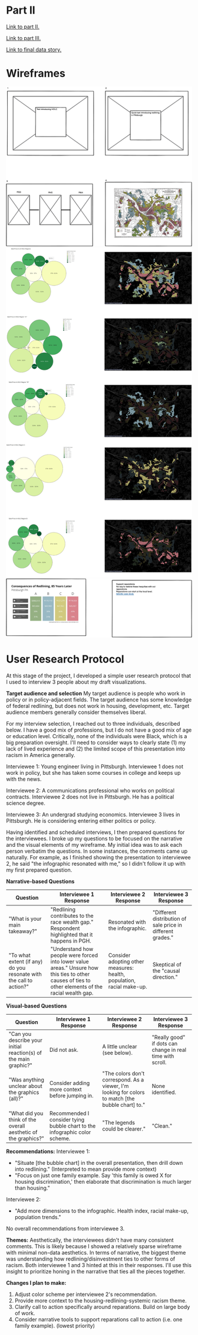 # Part II

[Link to part II.](https://brendongray.github.io/brendongray-portfolio/final_project_part2.html)

[Link to part III.](https://brendongray.github.io/brendongray-portfolio/final_project_part3.html)

[Link to final data story.](https://carnegiemellon.shorthandstories.com/the-consequences-of-redlining-in-pittsburgh/index.html)

# Wireframes

<img src="Finalized wireframe.png"/>


<img src="Final Graphics WF.png"/>


<img src="Wireframe 2.png"/>


# User Research Protocol
At this stage of the project, I developed a simple user research protocol that I used to interview 3 people about my draft visualizations.  

**Target audience and selection**
My target audience is people who work in policy or in policy-adjacent fields. The target audience has some knowledge of federal redlining, but does not work in housing, development, etc. Target audience members generally consider themselves liberal.

For my interview selection, I reached out to three individuals, described below. I have a good mix of professions, but I do not have a good mix of age or education level. Critically, none of the individuals were Black, which is a big preparation oversight. I'll need to consider ways to clearly state (1) my lack of lived experience and (2) the limited scope of this presentation into racism in America generally.

Interviewee 1: Young engineer living in Pittsburgh. Interviewee 1 does not work in policy, but she has taken some courses in college and keeps up with the news. 

Interviewee 2: A communications professional who works on political contracts. Interviewee 2 does not live in Pittsburgh. He has a political science degree.

Interviewee 3: An undergrad studying economics. Interviewee 3 lives in Pittsburgh. He is considering entering either politics or policy.

Having identified and scheduled interviews, I then prepared questions for the interviewees. I broke up my questions to be focused on the narrative and the visual elements of my wireframe. My initial idea was to ask each person verbatim the questions. In some instances, the comments came up naturally. For example, as I finished showing the presentation to interviewee 2, he said "the infographic resonated with me," so I didn't follow it up with my first prepared question.



**Narrative-based Questions**

| Question | Interviewee 1 Response | Interviewee 2 Response | Interviewee 3 Response |
| --- | --- | --- | --- |
| "What is your main takeaway?" | "Redlining contributes to the race wealth gap." Respondent highlighted that it happens in PGH. | Resonated with the infographic. | "Different distribution of sale price in different grades." |
| "To what extent (if any) do you resonate with the call to action?" | "Understand how people were forced into lower value areas." Unsure how this ties to other causes of ties to other elements of the racial wealth gap. | Consider adopting other measures: health, population, racial make-up. | Skeptical of the "causal direction." |

**Visual-based Questions**

| Question | Interviewee 1 Response | Interviewee 2 Response | Interviewee 3 Response |
| --- | --- | --- | --- |
| "Can you describe your initial reaction(s) of the main graphic?" | Did not ask. | A little unclear (see below). | "Really good" if dots can change in real time with scroll. |
| "Was anything unclear about the graphics (all)?" | Consider adding more context before jumping in. | "The colors don't correspond. As a viewer, I'm looking for colors to match [the bubble chart] to." | None identified. |
| "What did you think of the overall aesthetic of the graphics?" | Recommended I consider tying bubble chart to the infographic color scheme. | "The legends could be clearer." | "Clean." |

**Recommendations:**
Interviewee 1: 

  - "Situate [the bubble chart] in the overall presentation, then drill down into redlining." (Interpreted to mean provide more context)
  - "Focus on just one family example. Say 'this family is owed X for housing discrimination,' then elaborate that discrimination is much larger than housing."

Interviewee 2:

  - "Add more dimensions to the infographic. Health index, racial make-up, population trends."

No overall recommendations from interviewee 3.

**Themes:**
Aesthetically, the interviewees didn't have many consistent comments. This is likely because I showed a relatively sparse wireframe with minimal non-data aesthetics. In terms of narrative, the biggest theme was understanding how redlining/disinvestment ties to other forms of racism. Both interviewee 1 and 3 hinted at this in their responses. I'll use this insight to prioritize honing in the narrative that ties all the pieces together.

**Changes I plan to make:**

  1. Adjust color scheme per interviewee 2's recommendation.
  2. Provide more context to the housing-redlining-systemic racism theme.
  3. Clarify call to action specifically around reparations. Build on large body of work.
  4. Consider narrative tools to support reparations call to action (i.e. one family example). (lowest priority)


